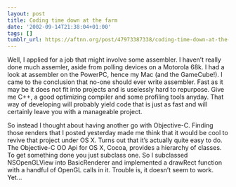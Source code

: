 ```yaml
---
layout: post
title: Coding time down at the farm
date: '2002-09-14T21:38:04+01:00'
tags: []
tumblr_url: https://aftnn.org/post/47973387338/coding-time-down-at-the-farm
---
```

<p>Well, I applied for a job that might involve some assembler. I haven&rsquo;t really done much assemler, aside from polling devices on a Motorola 68k. I had a look at assembler on the PowerPC, hence my Mac (and the GameCube!). I came to the conclusion that no-one should ever write assembler. Fast as it may be it does not fit into projects and is uselessly hard to repurpose. Give me C++, a good optimizing compiler and some profiling tools anyday. That way of developing will probably yield code that is just as fast and will certainly leave you with a manageable project.</p>
<p>So instead I thought about having another go with Objective-C. Finding those renders that I posted yesterday made me think that it would be cool to revive that project under OS X. Turns out that it&rsquo;s actually quite easy to do. The Objective-C OO Api for OS X, Cocoa, provides a hierarchy of classes. To get something done you just subclass one. So I subclassed NSOpenGLView into BasicRenderer and implemented a drawRect function with a handful of OpenGL calls in it. Trouble is, it doesn&rsquo;t seem to work. Yet&hellip;</p>
